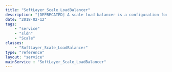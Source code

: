 ```yaml
---
title: "SoftLayer_Scale_LoadBalancer"
description: "[DEPRECATED] A scale load balancer is a configuration for a load balancer virtual server that autoscaled members will be automatically configured for. "
date: "2018-02-12"
tags:
    - "service"
    - "sldn"
    - "Scale"
classes:
    - "SoftLayer_Scale_LoadBalancer"
type: "reference"
layout: "service"
mainService : "SoftLayer_Scale_LoadBalancer"
---
```

